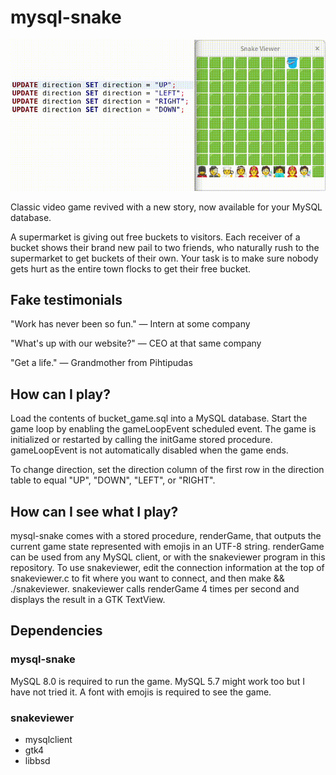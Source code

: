 # mysql-snake

![](demo.gif)

Classic video game revived with a new story, now available for
your MySQL database.

A supermarket is giving out free buckets to visitors. Each receiver of
a bucket shows their brand new pail to two friends, who naturally rush
to the supermarket to get buckets of their own. Your task is to make
sure nobody gets hurt as the entire town flocks to get their free
bucket.

## Fake testimonials
"Work has never been so fun." — Intern at some company

"What's up with our website?" —  CEO at that same company

"Get a life." —  Grandmother from Pihtipudas

## How can I play?

Load the contents of bucket_game.sql into a MySQL database. Start the
game loop by enabling the gameLoopEvent scheduled event. The game is
initialized or restarted by calling the initGame stored
procedure. gameLoopEvent is not automatically disabled when the game
ends.

To change direction, set the direction column of the first row in the
direction table to equal "UP", "DOWN", "LEFT", or "RIGHT".

## How can I see what I play?

mysql-snake comes with a stored procedure, renderGame, that outputs
the current game state represented with emojis in an UTF-8
string. renderGame can be used from any MySQL client, or with the
snakeviewer program in this repository. To use snakeviewer, edit the
connection information at the top of snakeviewer.c to fit where you
want to connect, and then make && ./snakeviewer. snakeviewer calls
renderGame 4 times per second and displays the result in a GTK
TextView.

## Dependencies

### mysql-snake

MySQL 8.0 is required to run the game. MySQL 5.7 might work too but I
have not tried it. A font with emojis is required to see the game.

### snakeviewer
* mysqlclient
* gtk4
* libbsd
